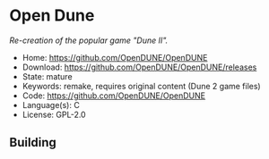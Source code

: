 # Open Dune

_Re-creation of the popular game "Dune II"._

- Home: https://github.com/OpenDUNE/OpenDUNE
- Download: https://github.com/OpenDUNE/OpenDUNE/releases
- State: mature
- Keywords: remake, requires original content (Dune 2 game files)
- Code: https://github.com/OpenDUNE/OpenDUNE
- Language(s): C
- License: GPL-2.0

## Building

